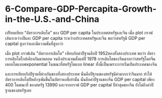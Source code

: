 # 6-Compare-GDP-Percapita-Growth-in-the-U.S.-and-China
เปรียบเทียบ “อัตราการเติบโต” ของ GDP per capita ในประเทศสหรัฐและจีน
เมื่อ plot กราฟเส้นระหว่างปีและ GDP per capita ระหว่างประเทศสหรัฐและจีน 
พบว่าสหรัฐมี GDP per capital สูงกว่าและมีความชันที่สูงกว่า 

เมื่อ plot กราฟเส้น "อัตราการเติบโต" เทียบกับค่าปีฐานคือปี 1952ของทั้งสองประเทศ 
พบว่า อัตราการเติบโตใกล้เคียงกันมาตลอด จนถึงประมาณตั้งแต่ปี 1978 การเติบโตของจีนมากกว่าสหรัฐโดยจีนเตอบโตแบบexponential ในขณะที่สหรัฐโตแบบ linear ทั้งนี้เป็นเพราะการเริ่มเปิดประเทศของจีน

และการเทียบกับปีฐานที่ต่างกันของทั้งสองประเทศ
นั่นคือปีฐานของสหรัฐมีค่ามากกว่าจีนมาก ทำให้อัตราการเติบโตปีหลังๆเพิ่มขึ้นในอัตราคงที่เท่านั้น 
นั่นคือค่าปีฐานของจีน GDP per capital เพียง 400 ในขณะที่ ของสหรัฐ 13990 และจากกราฟ GDP per capital ปีล่าสุดของจีน ยังไม่ถึงค่าปีฐานของสหรัฐเลย

